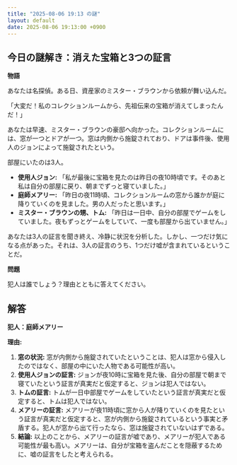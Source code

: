```yaml
---
title: "2025-08-06 19:13 の謎"
layout: default
date: 2025-08-06 19:13:00 +0900
---
```

## 今日の謎解き：消えた宝箱と3つの証言

**物語**

あなたは名探偵。ある日、資産家のミスター・ブラウンから依頼が舞い込んだ。

「大変だ！私のコレクションルームから、先祖伝来の宝箱が消えてしまったんだ！」

あなたは早速、ミスター・ブラウンの豪邸へ向かった。コレクションルームには、窓が一つとドアが一つ。窓は内側から施錠されており、ドアは事件後、使用人のジョンによって施錠されたという。

部屋にいたのは3人。

*   **使用人ジョン:** 「私が最後に宝箱を見たのは昨日の夜10時頃です。そのあと私は自分の部屋に戻り、朝までずっと寝ていました。」
*   **庭師メアリー:** 「昨日の夜11時頃、コレクションルームの窓から誰かが庭に降りていくのを見ました。男の人だったと思います。」
*   **ミスター・ブラウンの甥、トム:** 「昨日は一日中、自分の部屋でゲームをしていました。夜もずっとゲームをしていて、一度も部屋から出ていません。」

あなたは3人の証言を聞き終え、冷静に状況を分析した。しかし、一つだけ気になる点があった。それは、3人の証言のうち、1つだけ嘘が含まれているということだ。

**問題**

犯人は誰でしょう？理由とともに答えてください。

## 解答

**犯人：庭師メアリー**

**理由:**

1.  **窓の状況:** 窓が内側から施錠されていたということは、犯人は窓から侵入したのではなく、部屋の中にいた人物である可能性が高い。
2.  **使用人ジョンの証言:** ジョンが夜10時に宝箱を見た後、自分の部屋で朝まで寝ていたという証言が真実だと仮定すると、ジョンは犯人ではない。
3.  **トムの証言:** トムが一日中部屋でゲームをしていたという証言が真実だと仮定すると、トムは犯人ではない。
4.  **メアリーの証言:** メアリーが夜11時頃に窓から人が降りていくのを見たという証言が真実だと仮定すると、窓が内側から施錠されているという事実と矛盾する。犯人が窓から出て行ったなら、窓は施錠されていないはずである。
5.  **結論:** 以上のことから、メアリーの証言が嘘であり、メアリーが犯人である可能性が最も高い。メアリーは、自分が宝箱を盗んだことを隠蔽するために、嘘の証言をしたと考えられる。
